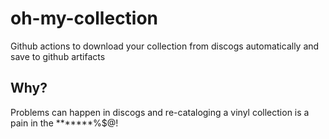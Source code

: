 # oh-my-collection

Github actions to download your collection from discogs automatically and save to github artifacts

## Why?

Problems can happen in discogs and re-cataloging a vinyl collection is a pain in the *******%$@!
